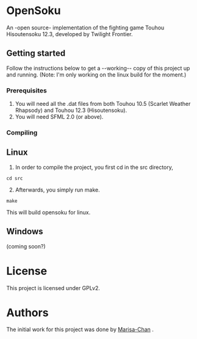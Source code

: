 # OpenSoku
An -open source- implementation of the fighting game Touhou Hisoutensoku 12.3, developed by Twilight Frontier.

## Getting started

Follow the instructions below to get a --working-- copy of this project up and running.
(Note: I'm only working on the linux build for the moment.)

### Prerequisites

1. You will need all the .dat files from both Touhou 10.5 (Scarlet Weather Rhapsody) and Touhou 12.3 (Hisoutensoku).
2. You will need SFML 2.0 (or above).

### Compiling

## Linux

1. In order to compile the project, you first cd in the src directory,
```
cd src
```
2. Afterwards, you simply run make.
```
make
```
This will build opensoku for linux.

## Windows
(coming soon?)

# License

This project is licensed under GPLv2.

# Authors
The initial work for this project was done by [Marisa-Chan](https://github.com/Marisa-Chan) .
